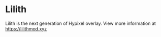 # Lilith
Lilith is the next generation of Hypixel overlay. View more information at https://lilithmod.xyz
